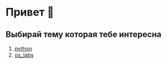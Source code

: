 # Привет 👋
## Выбирай тему которая тебе интересна
1. [python](https://github.com/ZadireyEvgeny/python)
2. [os_labs](https://github.com/ZadireyEvgeny/os_labs)
